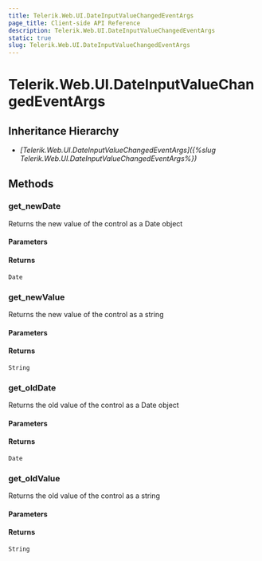 ```yaml
---
title: Telerik.Web.UI.DateInputValueChangedEventArgs
page_title: Client-side API Reference
description: Telerik.Web.UI.DateInputValueChangedEventArgs
static: true
slug: Telerik.Web.UI.DateInputValueChangedEventArgs
---
```


# Telerik.Web.UI.DateInputValueChangedEventArgs  

## Inheritance Hierarchy

* *[Telerik.Web.UI.DateInputValueChangedEventArgs]({%slug Telerik.Web.UI.DateInputValueChangedEventArgs%})*


## Methods

### get_newDate

Returns the new value of the control as a Date object

#### Parameters

#### Returns

`Date` 

### get_newValue

Returns the new value of the control as a string

#### Parameters

#### Returns

`String` 

### get_oldDate

Returns the old value of the control as a Date object

#### Parameters

#### Returns

`Date` 

### get_oldValue

Returns the old value of the control as a string

#### Parameters

#### Returns

`String` 



